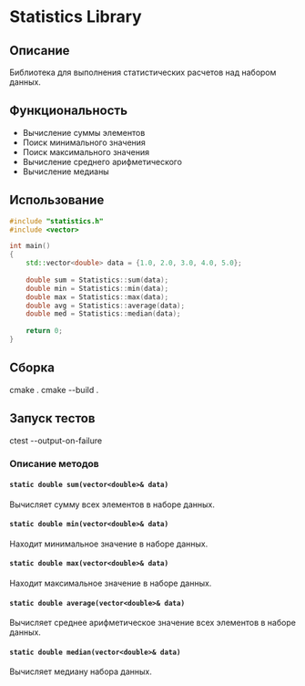 # Statistics Library

## Описание
Библиотека для выполнения статистических расчетов над набором данных.

## Функциональность
- Вычисление суммы элементов
- Поиск минимального значения
- Поиск максимального значения
- Вычисление среднего арифметического
- Вычисление медианы

## Использование

```cpp
#include "statistics.h"
#include <vector>

int main()
{
    std::vector<double> data = {1.0, 2.0, 3.0, 4.0, 5.0};
    
    double sum = Statistics::sum(data);
    double min = Statistics::min(data);
    double max = Statistics::max(data);
    double avg = Statistics::average(data);
    double med = Statistics::median(data);
    
    return 0;
}

```

## Сборка

cmake .
cmake --build .

## Запуск тестов

ctest --output-on-failure



### Описание методов

#### `static double sum(vector<double>& data)`
Вычисляет сумму всех элементов в наборе данных.

#### `static double min(vector<double>& data)`
Находит минимальное значение в наборе данных.

#### `static double max(vector<double>& data)`
Находит максимальное значение в наборе данных.

#### `static double average(vector<double>& data)`
Вычисляет среднее арифметическое значение всех элементов в наборе данных.

#### `static double median(vector<double>& data)`
Вычисляет медиану набора данных.
